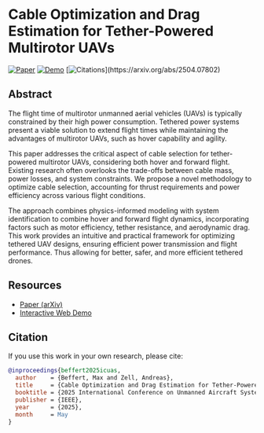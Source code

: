# Cable Optimization and Drag Estimation for Tether-Powered Multirotor UAVs

[![Paper](https://img.shields.io/badge/Paper-arXiv-red?style=flat&logo=arxiv)](https://arxiv.org/pdf/2504.07802)  [![Demo](https://img.shields.io/badge/Interactive-Demo-blue?style=flat&logo=github)](https://cogsys-tuebingen.github.io/UAV-Cable-Optimization/)  [![Citations](https://img.shields.io/badge/dynamic/json?label=Citations&query=$.papers[?(@.paper_id=='2504.07802')].citations&url=https://gist.githubusercontent.com/tommaier123/377d793a6ca2cb79e588d8781d76b521/raw/citation_counts.json&color=blue&logo=semanticscholar)](https://arxiv.org/abs/2504.07802)

## Abstract

The flight time of multirotor unmanned aerial vehicles (UAVs) is typically constrained by their high power consumption. Tethered power systems present a viable solution to extend flight times while maintaining the advantages of multirotor UAVs, such as hover capability and agility. 

This paper addresses the critical aspect of cable selection for tether-powered multirotor UAVs, considering both hover and forward flight. Existing research often overlooks the trade-offs between cable mass, power losses, and system constraints. We propose a novel methodology to optimize cable selection, accounting for thrust requirements and power efficiency across various flight conditions. 

The approach combines physics-informed modeling with system identification to combine hover and forward flight dynamics, incorporating factors such as motor efficiency, tether resistance, and aerodynamic drag. This work provides an intuitive and practical framework for optimizing tethered UAV designs, ensuring efficient power transmission and flight performance. Thus allowing for better, safer, and more efficient tethered drones.

## Resources
- [Paper (arXiv)](https://arxiv.org/pdf/2504.07802)
- [Interactive Web Demo](https://cogsys-tuebingen.github.io/UAV-Cable-Optimization/)

## Citation
If you use this work in your own research, please cite:

```bibtex
@inproceedings{beffert2025icuas,
  author    = {Beffert, Max and Zell, Andreas},
  title     = {Cable Optimization and Drag Estimation for Tether-Powered Multirotor UAVs},
  booktitle = {2025 International Conference on Unmanned Aircraft Systems (ICUAS)},
  publisher = {IEEE},
  year      = {2025},
  month     = May
}
